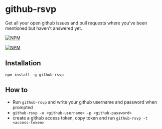# github-rsvp

Get all your open github issues and pull requests where you've been mentioned but haven't answered yet.

[![NPM](https://nodei.co/npm/github-rsvp.png?downloads&stars)](https://nodei.co/npm/github-rsvp/)

[![NPM](https://nodei.co/npm-dl/github-rsvp.png)](https://nodei.co/npm/github-rsvp/)

## Installation

```
npm install -g github-rsvp
```

## How to
- Run `github-rsvp` and write your github username and password when prompted
- `github-rsvp -u <github-username> -p <github-password>`
- create a github access token, copy token and run `github-rsvp -t <access-token>`

